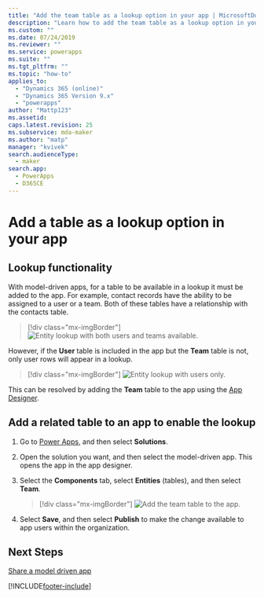 ```yaml
---
title: "Add the team table as a lookup option in your app | MicrosoftDocs"
description: "Learn how to add the team table as a lookup option in your app"
ms.custom: ""
ms.date: 07/24/2019
ms.reviewer: ""
ms.service: powerapps
ms.suite: ""
ms.tgt_pltfrm: ""
ms.topic: "how-to"
applies_to: 
  - "Dynamics 365 (online)"
  - "Dynamics 365 Version 9.x"
  - "powerapps"
author: "Mattp123"
ms.assetid: 
caps.latest.revision: 25
ms.subservice: mda-maker
ms.author: "matp"
manager: "kvivek"
search.audienceType: 
  - maker
search.app: 
  - PowerApps
  - D365CE
---
```

# Add a table as a lookup option in your app



## Lookup functionality
With model-driven apps, for a table to be available in a lookup it must be added to the app. For example, contact records have the ability to be assigned to a user or a team.  Both of these tables have a relationship with the contacts table.

> [!div class="mx-imgBorder"] 
> ![Entity lookup with both users and teams available.](media/entity-lookup-teams.png "Entity lookup with both users and teams available")

However, if the **User** table is included in the app but the **Team** table is not, only user rows will appear in a lookup.

> [!div class="mx-imgBorder"] 
> ![Entity lookup with users only.](media/entity-lookup-user-only.png "Entity lookup with users only")

This can be resolved by adding the **Team** table to the app using the [App Designer](model-driven-app-glossary.md#app-designer).

## Add a related table to an app to enable the lookup

1. Go to [Power Apps](https://make.powerapps.com/?utm_source=padocs&utm_medium=linkinadoc&utm_campaign=referralsfromdoc), and then select **Solutions**.
1. Open the solution you want, and then select the model-driven app. This opens the app in the app designer.
1. Select the **Components** tab, select **Entities** (tables), and then select **Team**.

    > [!div class="mx-imgBorder"]
    > ![Add the team table to the app.](media/add-team-entity-app.png "Add the team table to the app")

1. Select **Save**, and then select **Publish** to make the change available to app users within the organization.

## Next Steps
[Share a model driven app](share-model-driven-app.md)

[!INCLUDE[footer-include](../../includes/footer-banner.md)]